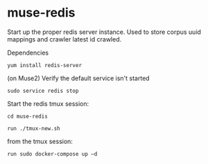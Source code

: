 muse-redis
==========

Start up the proper redis server instance.  Used to store corpus uuid mappings and crawler latest id crawled. 

Dependencies

    yum install redis-server

(on Muse2)
Verify the default service isn't started

    sudo service redis stop

Start the redis tmux session:

    cd muse-redis 
    
    run ./tmux-new.sh 
    
from the tmux session: 

    run sudo docker-compose up –d
